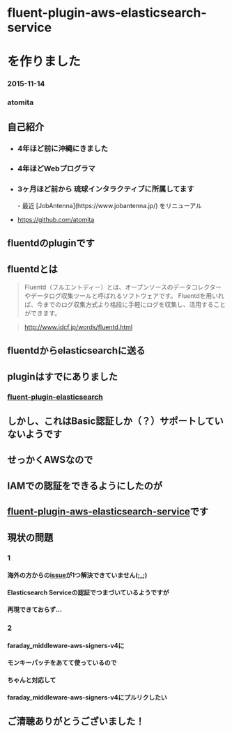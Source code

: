 # fluent-plugin-aws-elasticsearch-service

# を作りました

### 2015-11-14

### atomita



## 自己紹介

- <h3>4年ほど前に沖縄にきました</h3>
- <h3>4年ほどWebプログラマ</h3>

- <h3>3ヶ月ほど前から  
  琉球インタラクティブに所属してます</h3>
    - 最近 [JobAntenna](https://www.jobantenna.jp/) をリニューアル

- https://github.com/atomita



## fluentdのpluginです



## fluentdとは



> Fluentd（フルエントディー）とは、オープンソースのデータコレクターやデータログ収集ツールと呼ばれるソフトウェアです。
> Fluentdを用いれば、今までのログ収集方式より格段に手軽にログを収集し、活用することができます。

> http://www.idcf.jp/words/fluentd.html



## fluentdからelasticsearchに送る

## pluginはすでにありました

### [fluent-plugin-elasticsearch](https://rubygems.org/gems/fluent-plugin-elasticsearch/)



## しかし、これはBasic認証しか（？）サポートしていないようです



## せっかくAWSなので

## IAMでの認証をできるようにしたのが

## [fluent-plugin-aws-elasticsearch-service](https://rubygems.org/gems/fluent-plugin-aws-elasticsearch-service/)です



## 現状の問題



### 1

#### 海外の方からの[issue](https://github.com/atomita/fluent-plugin-aws-elasticsearch-service/issues/2)が1つ解決できていません(;_;)

#### Elasticsearch Serviceの認証でつまづいているようですが

#### 再現できておらず...



### 2

#### faraday_middleware-aws-signers-v4に

#### モンキーパッチをあてて使っているので

#### ちゃんと対応して

#### faraday_middleware-aws-signers-v4にプルリクしたい



## ご清聴ありがとうございました！
